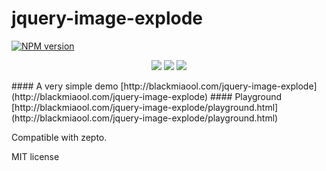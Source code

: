 # jquery-image-explode
[![NPM version][npm-image]][npm-url]

<p align="center">      
    <img src="http://blackmiaool.com/jquery-image-explode/preview/output1.gif">  
    <img src="http://blackmiaool.com/jquery-image-explode/preview/output2.gif">  
    <img src="http://blackmiaool.com/jquery-image-explode/preview/output0.gif">
</p>
#### A very simple demo
[http://blackmiaool.com/jquery-image-explode](http://blackmiaool.com/jquery-image-explode)
#### Playground
[http://blackmiaool.com/jquery-image-explode/playground.html](http://blackmiaool.com/jquery-image-explode/playground.html)

Compatible with zepto.

MIT license

[npm-url]: https://www.npmjs.com/package/jquery-image-explode
[npm-image]: https://img.shields.io/npm/v/jquery-image-explode.svg
